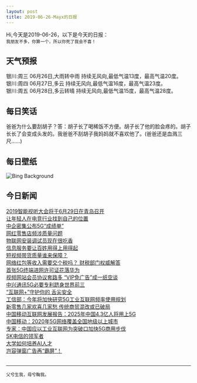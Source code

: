 ```yaml
---
layout: post
title: 2019-06-26-Mayx的日报
---
```


Hi,今天是2019-06-26，以下是今天的日报：<br><small>
我朋友不多，你算一个，所以你死了我会不喜！</small><!--more-->
## 天气预报
银川:周三 06月26日,大雨转中雨 持续无风向,最低气温13度，最高气温20度。<br>银川:周四 06月27日,多云 持续无风向,最低气温16度，最高气温23度。<br>银川:周五 06月28日,多云转晴 持续无风向,最低气温15度，最高气温28度。
## 每日笑话
爸爸为什么要刮胡子？答：胡子长了喝稀饭不方便。胡子长了他的脸会疼的。胡子长长了会变成头发的。我爸爸不刮胡子我妈妈就不喜欢他了。(爸爸还是血溅三尺……)
## 每日壁纸
![Bing Background](https://cn.bing.com/th?id=OHR.SutherlandFalls_EN-US5254268111_1920x1080.jpg&rf=LaDigue_1920x1080.jpg&pid=hp "Sutherland Falls and Lake Quill in New Zealand (© Michael Rathmayr/plainpicture)")
## 今日新闻

[2019智能视听大会将于6月29日在青岛召开](http://it.people.com.cn/n1/2019/0625/c1009-31187402.html)   
[让年轻人在电竞行业找到自己的位置](http://it.people.com.cn/n1/2019/0626/c1009-31195762.html)   
[中企密集公布5G“成绩单”](http://it.people.com.cn/n1/2019/0626/c1009-31195754.html)   
[网红零售店频涉质量问题](http://it.people.com.cn/n1/2019/0626/c1009-31195420.html)   
[物联网安装调试员现在很吃香](http://it.people.com.cn/n1/2019/0626/c1009-31195763.html)   
[信息服务要让百姓用得上用得起](http://it.people.com.cn/n1/2019/0626/c1009-31195761.html)   
[短视频带货质量谁来保障？](http://it.people.com.cn/n1/2019/0626/c1009-31195544.html)   
[网络红包等收入需要交个税吗？ 财税部门权威解答](http://it.people.com.cn/n1/2019/0626/c1009-31195605.html)   
[首张5G终端进网许可证花落华为](http://it.people.com.cn/n1/2019/0626/c1009-31195076.html)   
[视频网站会员协议套路多 “VIP免广告”成一纸空谈](http://it.people.com.cn/n1/2019/0626/c1009-31195512.html)   
[中兴通讯5G必要专利跻身世界前三](http://it.people.com.cn/n1/2019/0626/c1009-31195434.html)   
[“互联网+”守护你的 舌尖安全](http://it.people.com.cn/n1/2019/0626/c1009-31195461.html)   
[工信部：今年将加快研究5G工业互联网频率使用规划](http://it.people.com.cn/n1/2019/0626/c1009-31195419.html)   
[新零售几家欢喜几家愁 传统商贸混改或已破局](http://it.people.com.cn/n1/2019/0626/c1009-31195415.html)   
[中国移动互联网发展报告：2025年中国4.3亿人将用上5G](http://it.people.com.cn/n1/2019/0626/c1009-31195396.html)   
[中国移动：2020年5G网络覆盖全国地级以上城市](http://it.people.com.cn/n1/2019/0626/c1009-31195338.html)   
[专家：中国应以工业互联网为突破口加快5G商用步伐](http://it.people.com.cn/n1/2019/0626/c1009-31195331.html)   
[SK电信的领军者](http://it.people.com.cn/n1/2019/0626/c1009-31195266.html)   
[大学如何培养AI人才](http://it.people.com.cn/n1/2019/0626/c1009-31195295.html)   
[岂容弹窗广告再“霸屏”！](http://it.people.com.cn/n1/2019/0626/c1009-31195272.html)   
<br />

***

<small>父兮生我，母兮鞠我。</small>
